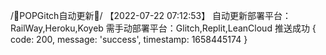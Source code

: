 /📲POPGitch自动更新📲/ 【2022-07-22 07:12:53】 自动更新部署平台：RailWay,Heroku,Koyeb 需手动部署平台：Glitch,Replit,LeanCloud 
推送成功
{ code: 200, message: 'success', timestamp: 1658445174 }
